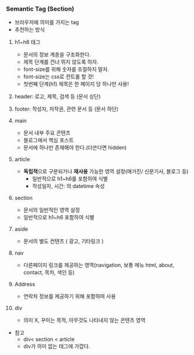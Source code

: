 ### Semantic Tag (Section)
 - 브라우저에 의미를 가지는 tag
 - 추천하는 방식

1. h1~h6 태그
    - 문서의 정보 계층을 구조화한다.
    - 제목 단계를 건너 뛰지 않도록 하자.
    - font-size를 위해 숫자를 조절하지 말자.
    - font-size는 css로 컨트롤 할 것!
    - 첫번째 단계(h1) 제목은 한 페이지 당 하나만 사용!

2. header: 로고, 제목, 검색 등 (문서 상단)

3. footer: 작성자, 저작권, 관련 문서 등 (문서 하단)

4. main
    - 문서 내부 주요 콘텐츠
    - 블로그에서 핵심 포스트
    - 문서에 하나만 존재해야 한다.(더쓴다면 hidden)

5. article
    - **독립적**으로 구분되거나 **재사용** 가능한 영역 설정(매거진/ 신문기사, 블로그 등)
        - 일반적으로 h1~h6를 포함하여 식별
        - 작성일자, 시간: <time>의 datetime 속성

6. section 
    - 문서의 일반적인 영역 설정
    - 일반적으로 h1~h6 포함하여 식별

7. aside
    - 문서의 별도 컨텐츠 ( 광고, 기타링크 )

8. nav
    - 다른페이지 링크를 제공하는 영역(navigation, 보통 메뉴 html, about, contact, 목차, 색인 등)

9. Address
    - 연락처 정보를 제공하기 위해 포함하여 사용

10. div
    - 의미 X, 꾸미는 목적, 아무것도 나타내지 않는 콘텐츠 영역
* 참고
    - div< section < article
    - div가 의미 없는 태그에 가깝다.